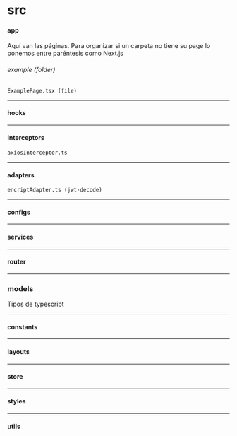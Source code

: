 # src
#### app 
Aquí van las páginas. Para organizar si un carpeta no tiene su page lo ponemos entre paréntesis como Next.js
###### example (folder)
    ExamplePage.tsx (file)
------------
#### hooks
------------
#### interceptors
    axiosInterceptor.ts
------------
#### adapters
    encriptAdapter.ts (jwt-decode)
------------
#### configs
------------
#### services
------------
#### router
------------
### models 
Tipos de typescript
 
------------
#### constants
------------
#### layouts
------------
#### store
------------
#### styles 
------------
#### utils
